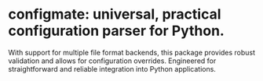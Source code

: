 # configmate: universal, practical configuration parser for Python. 
With support for multiple file format backends, this package provides robust validation and allows for configuration overrides. Engineered for straightforward and reliable integration into Python applications.
